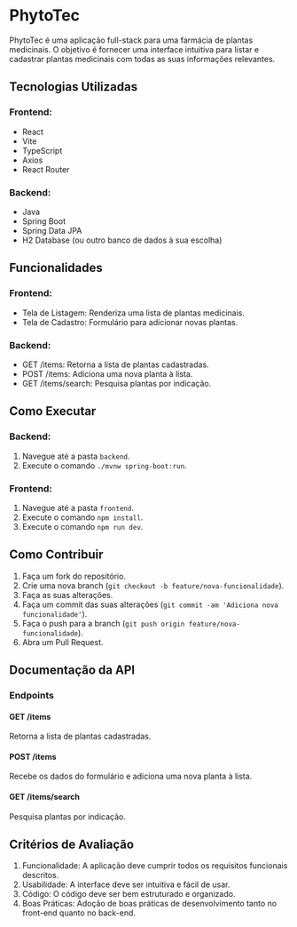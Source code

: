 # PhytoTec

PhytoTec é uma aplicação full-stack para uma farmácia de plantas medicinais. O objetivo é fornecer uma interface intuitiva para listar e cadastrar plantas medicinais com todas as suas informações relevantes.

## Tecnologias Utilizadas

### Frontend:
- React
- Vite
- TypeScript
- Axios
- React Router

### Backend:
- Java
- Spring Boot
- Spring Data JPA
- H2 Database (ou outro banco de dados à sua escolha)

## Funcionalidades

### Frontend:
- Tela de Listagem: Renderiza uma lista de plantas medicinais.
- Tela de Cadastro: Formulário para adicionar novas plantas.

### Backend:
- GET /items: Retorna a lista de plantas cadastradas.
- POST /items: Adiciona uma nova planta à lista.
- GET /items/search: Pesquisa plantas por indicação.

## Como Executar

### Backend:
1. Navegue até a pasta `backend`.
2. Execute o comando `./mvnw spring-boot:run`.

### Frontend:
1. Navegue até a pasta `frontend`.
2. Execute o comando `npm install`.
3. Execute o comando `npm run dev`.

## Como Contribuir

1. Faça um fork do repositório.
2. Crie uma nova branch (`git checkout -b feature/nova-funcionalidade`).
3. Faça as suas alterações.
4. Faça um commit das suas alterações (`git commit -am 'Adiciona nova funcionalidade'`).
5. Faça o push para a branch (`git push origin feature/nova-funcionalidade`).
6. Abra um Pull Request.

## Documentação da API

### Endpoints

#### GET /items
Retorna a lista de plantas cadastradas.

#### POST /items
Recebe os dados do formulário e adiciona uma nova planta à lista.

#### GET /items/search
Pesquisa plantas por indicação.

## Critérios de Avaliação

1. Funcionalidade: A aplicação deve cumprir todos os requisitos funcionais descritos.
2. Usabilidade: A interface deve ser intuitiva e fácil de usar.
3. Código: O código deve ser bem estruturado e organizado.
4. Boas Práticas: Adoção de boas práticas de desenvolvimento tanto no front-end quanto no back-end.
